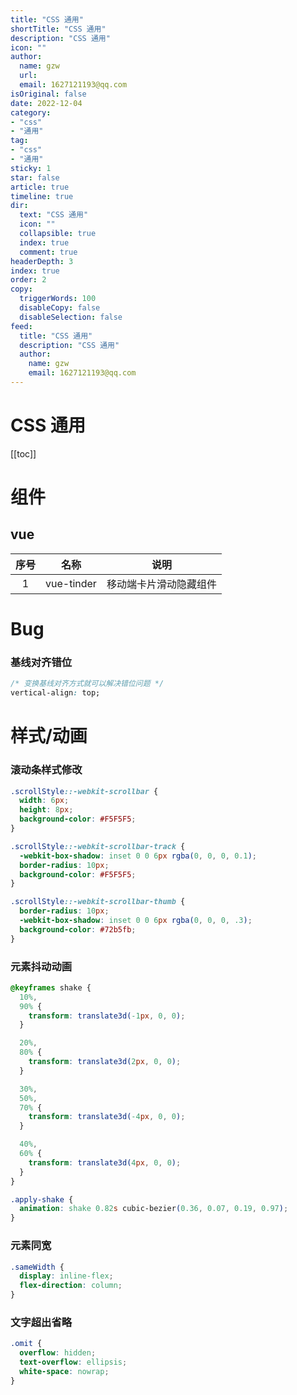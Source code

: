 ```yaml
---
title: "CSS 通用"
shortTitle: "CSS 通用"
description: "CSS 通用"
icon: ""
author: 
  name: gzw
  url: 
  email: 1627121193@qq.com
isOriginal: false
date: 2022-12-04
category: 
- "css"
- "通用"
tag:
- "css"
- "通用"
sticky: 1
star: false
article: true
timeline: true
dir:
  text: "CSS 通用"
  icon: ""
  collapsible: true
  index: true
  comment: true
headerDepth: 3
index: true
order: 2
copy:
  triggerWords: 100
  disableCopy: false
  disableSelection: false
feed:
  title: "CSS 通用"
  description: "CSS 通用"
  author:
    name: gzw
    email: 1627121193@qq.com
---
```



# CSS 通用

[[toc]]

# 组件

## vue

| 序号 |    名称    |          说明          |
| :--: | :--------: | :--------------------: |
|  1   | vue-tinder | 移动端卡片滑动隐藏组件 |





# Bug

### 基线对齐错位

```css
/* 变换基线对齐方式就可以解决错位问题 */
vertical-align: top;
```





# 样式/动画

### 滚动条样式修改

```css
.scrollStyle::-webkit-scrollbar {
  width: 6px;
  height: 8px;
  background-color: #F5F5F5;
}

.scrollStyle::-webkit-scrollbar-track {
  -webkit-box-shadow: inset 0 0 6px rgba(0, 0, 0, 0.1);
  border-radius: 10px;
  background-color: #F5F5F5;
}

.scrollStyle::-webkit-scrollbar-thumb {
  border-radius: 10px;
  -webkit-box-shadow: inset 0 0 6px rgba(0, 0, 0, .3);
  background-color: #72b5fb;
}
```



### 元素抖动动画

```css
@keyframes shake {
  10%,
  90% {
    transform: translate3d(-1px, 0, 0);
  }

  20%,
  80% {
    transform: translate3d(2px, 0, 0);
  }

  30%,
  50%,
  70% {
    transform: translate3d(-4px, 0, 0);
  }

  40%,
  60% {
    transform: translate3d(4px, 0, 0);
  }
}

.apply-shake {
  animation: shake 0.82s cubic-bezier(0.36, 0.07, 0.19, 0.97);
}
```



### 元素同宽

```css
.sameWidth {
  display: inline-flex;
  flex-direction: column;
}
```


### 文字超出省略
```css
.omit {
  overflow: hidden;
  text-overflow: ellipsis;
  white-space: nowrap;
}
```